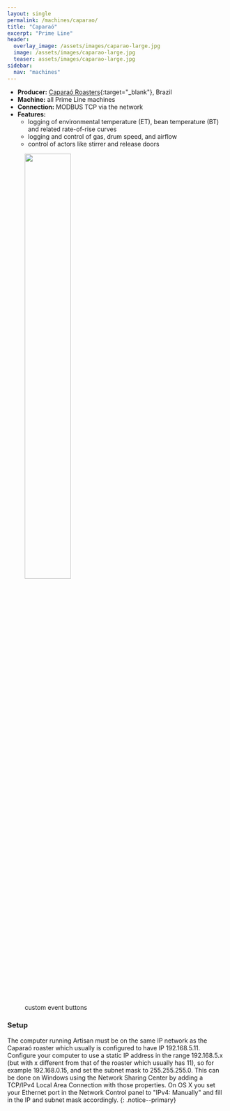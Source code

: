 ```yaml
---
layout: single
permalink: /machines/caparao/
title: "Caparaó"
excerpt: "Prime Line"
header:
  overlay_image: /assets/images/caparao-large.jpg
  image: /assets/images/caparao-large.jpg
  teaser: assets/images/caparao-large.jpg
sidebar:
  nav: "machines"
---
```


* __Producer:__ [Caparaó Roasters](http://roasterscaparao.com.br/){:target="_blank"}, Brazil
* __Machine:__ all Prime Line machines
* __Connection:__ MODBUS TCP via the network
* __Features:__ 
  - logging of environmental temperature (ET), bean temperature (BT) and related rate-of-rise curves
  - logging and control of gas, drum speed, and airflow
  - control of actors like stirrer and release doors

<figure>
<a href="{{ site.baseurl }}/assets/images/buttons-caparao-prime.png">
<img src="{{ site.baseurl }}/assets/images/buttons-caparao-prime.png" style="width: 50%;"></a>
    <figcaption>custom event buttons</figcaption>
</figure>

### Setup

The computer running Artisan must be on the same IP network as the Caparaó roaster which usually is configured to have IP 192.168.5.11. Configure your computer to use a static IP address in the range 192.168.5.x (but with x different from that of the roaster which usually has 11), so for example 192.168.0.15, and set the subnet mask to 255.255.255.0. This can be done on Windows using the Network Sharing Center by adding a TCP/IPv4 Local Area Connection with those properties. On OS X you set your Ethernet port in the Network Control panel to "IPv4: Manually" and fill in the IP and subnet mask accordingly.
{: .notice--primary}

